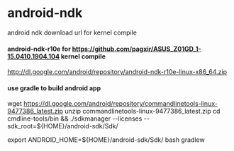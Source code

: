 # android-ndk
android ndk download url for kernel compile

#### android-ndk-r10e for https://github.com/pagxir/ASUS_Z01GD_1-15.0410.1904.104 kernel compile

http://dl.google.com/android/repository/android-ndk-r10e-linux-x86_64.zip

#### use gradle to build android app

wget https://dl.google.com/android/repository/commandlinetools-linux-9477386_latest.zip
unzip commandlinetools-linux-9477386_latest.zip
cd cmdline-tools/bin && ./sdkmanager --licenses --sdk_root=${HOME}/android-sdk/Sdk/

export ANDROID_HOME=${HOME}/android-sdk/Sdk/
bash gradlew
